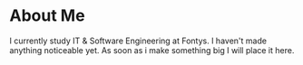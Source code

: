 # About Me
I currently study IT & Software Engineering at Fontys. I haven't made anything noticeable yet. As soon as i make something big I will place it here.
